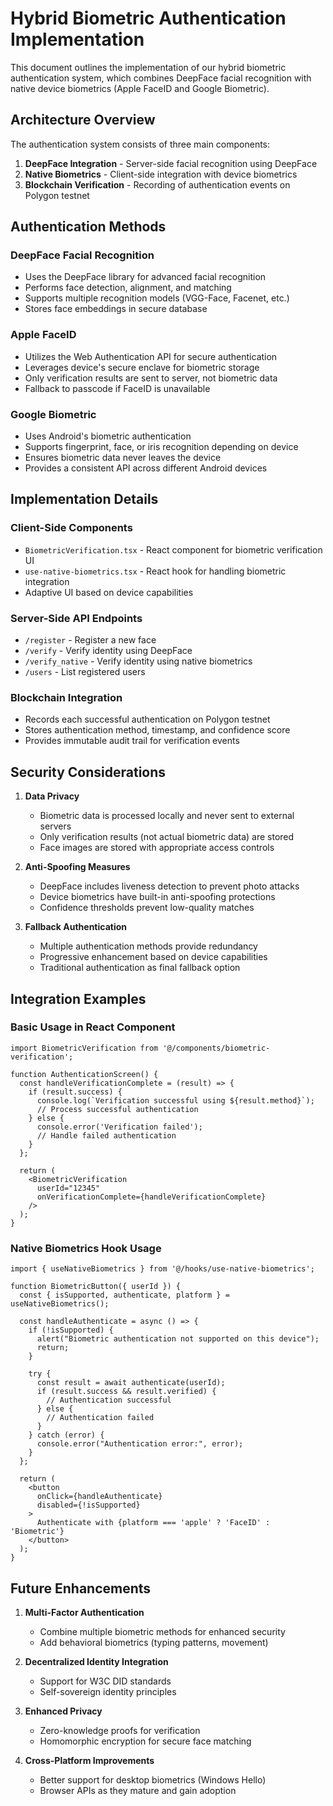 
# Hybrid Biometric Authentication Implementation

This document outlines the implementation of our hybrid biometric authentication system, which combines DeepFace facial recognition with native device biometrics (Apple FaceID and Google Biometric).

## Architecture Overview

The authentication system consists of three main components:

1. **DeepFace Integration** - Server-side facial recognition using DeepFace
2. **Native Biometrics** - Client-side integration with device biometrics
3. **Blockchain Verification** - Recording of authentication events on Polygon testnet

## Authentication Methods

### DeepFace Facial Recognition

- Uses the DeepFace library for advanced facial recognition
- Performs face detection, alignment, and matching
- Supports multiple recognition models (VGG-Face, Facenet, etc.)
- Stores face embeddings in secure database

### Apple FaceID

- Utilizes the Web Authentication API for secure authentication
- Leverages device's secure enclave for biometric storage
- Only verification results are sent to server, not biometric data
- Fallback to passcode if FaceID is unavailable

### Google Biometric

- Uses Android's biometric authentication
- Supports fingerprint, face, or iris recognition depending on device
- Ensures biometric data never leaves the device
- Provides a consistent API across different Android devices

## Implementation Details

### Client-Side Components

- `BiometricVerification.tsx` - React component for biometric verification UI
- `use-native-biometrics.tsx` - React hook for handling biometric integration
- Adaptive UI based on device capabilities

### Server-Side API Endpoints

- `/register` - Register a new face
- `/verify` - Verify identity using DeepFace
- `/verify_native` - Verify identity using native biometrics
- `/users` - List registered users

### Blockchain Integration

- Records each successful authentication on Polygon testnet
- Stores authentication method, timestamp, and confidence score
- Provides immutable audit trail for verification events

## Security Considerations

1. **Data Privacy**
   - Biometric data is processed locally and never sent to external servers
   - Only verification results (not actual biometric data) are stored
   - Face images are stored with appropriate access controls

2. **Anti-Spoofing Measures**
   - DeepFace includes liveness detection to prevent photo attacks
   - Device biometrics have built-in anti-spoofing protections
   - Confidence thresholds prevent low-quality matches

3. **Fallback Authentication**
   - Multiple authentication methods provide redundancy
   - Progressive enhancement based on device capabilities
   - Traditional authentication as final fallback option

## Integration Examples

### Basic Usage in React Component

```tsx
import BiometricVerification from '@/components/biometric-verification';

function AuthenticationScreen() {
  const handleVerificationComplete = (result) => {
    if (result.success) {
      console.log(`Verification successful using ${result.method}`);
      // Process successful authentication
    } else {
      console.error('Verification failed');
      // Handle failed authentication
    }
  };

  return (
    <BiometricVerification
      userId="12345"
      onVerificationComplete={handleVerificationComplete}
    />
  );
}
```

### Native Biometrics Hook Usage

```tsx
import { useNativeBiometrics } from '@/hooks/use-native-biometrics';

function BiometricButton({ userId }) {
  const { isSupported, authenticate, platform } = useNativeBiometrics();

  const handleAuthenticate = async () => {
    if (!isSupported) {
      alert("Biometric authentication not supported on this device");
      return;
    }

    try {
      const result = await authenticate(userId);
      if (result.success && result.verified) {
        // Authentication successful
      } else {
        // Authentication failed
      }
    } catch (error) {
      console.error("Authentication error:", error);
    }
  };

  return (
    <button 
      onClick={handleAuthenticate}
      disabled={!isSupported}
    >
      Authenticate with {platform === 'apple' ? 'FaceID' : 'Biometric'}
    </button>
  );
}
```

## Future Enhancements

1. **Multi-Factor Authentication**
   - Combine multiple biometric methods for enhanced security
   - Add behavioral biometrics (typing patterns, movement)

2. **Decentralized Identity Integration**
   - Support for W3C DID standards
   - Self-sovereign identity principles

3. **Enhanced Privacy**
   - Zero-knowledge proofs for verification
   - Homomorphic encryption for secure face matching

4. **Cross-Platform Improvements**
   - Better support for desktop biometrics (Windows Hello)
   - Browser APIs as they mature and gain adoption
